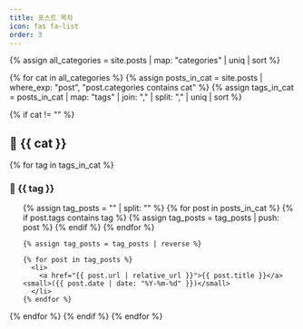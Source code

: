 ```yaml
---
title: 포스트 목차
icon: fas fa-list
order: 3
---
```


{% assign all_categories = site.posts | map: "categories" | uniq | sort %}

{% for cat in all_categories %}
{% assign posts_in_cat = site.posts | where_exp: "post", "post.categories contains cat" %}
{% assign tags_in_cat = posts_in_cat | map: "tags" | join: "," | split: "," | uniq | sort %}

{% if cat != "" %}
## 📁 {{ cat }}

{% for tag in tags_in_cat %}
### 🔖 {{ tag }}
  <ul>
    {% assign tag_posts = "" | split: "" %}
    {% for post in posts_in_cat %}
      {% if post.tags contains tag %}
        {% assign tag_posts = tag_posts | push: post %}
      {% endif %}
    {% endfor %}

    {% assign tag_posts = tag_posts | reverse %}

    {% for post in tag_posts %}
      <li>
        <a href="{{ post.url | relative_url }}">{{ post.title }}</a> <small>({{ post.date | date: "%Y-%m-%d" }})</small>
      </li>
    {% endfor %}
  </ul>
  {% endfor %}
  {% endif %}
{% endfor %}
